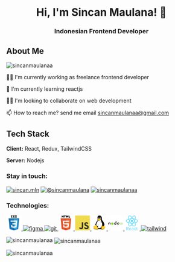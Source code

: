 <h1 align="center">Hi, I'm Sincan Maulana! 👋</h1>
<h3 align="center">Indonesian Frontend Developer</h3>

## About Me
<p align="left"> <img
    src="https://komarev.com/ghpvc/?username=sincanmaulanaa&label=Profile%20views&color=0e75b6&style=flat"
    alt="sincanmaulanaa" /> </p>
    
👩‍💻 I'm currently working as freelance frontend developer

🧠 I'm currently learning reactjs

👯‍♀️ I'm looking to collaborate on web development

📫 How to reach me? send me email sincanmaulanaa@gmail.com


## Tech Stack

**Client:** React, Redux, TailwindCSS

**Server:** Nodejs



<h3 align="left">Stay in touch:</h3>
<p align="left">
    <a href="https://instagram.com/sincan.mln" target="blank"><img align="center"
      src="https://raw.githubusercontent.com/rahuldkjain/github-profile-readme-generator/master/src/images/icons/Social/instagram.svg"
      alt="sincan.mln" height="30" width="40" /></a>
  <a href="https://twitter.com/@sincan_maulana" target="blank"><img align="center"
      src="https://raw.githubusercontent.com/rahuldkjain/github-profile-readme-generator/master/src/images/icons/Social/twitter.svg"
      alt="@sincanmaulana" height="30" width="40" /></a>
  <a href="https://fb.com/sincanmaulanaa" target="blank"><img align="center"
      src="https://raw.githubusercontent.com/rahuldkjain/github-profile-readme-generator/master/src/images/icons/Social/facebook.svg"
      alt="sincanmaulanaa" height="30" width="40" /></a>
</p>

<h3 align="left">Technologies:</h3>
<p align="left"> <a href="https://www.w3schools.com/css/" target="_blank" rel="noreferrer"> <img
      src="https://raw.githubusercontent.com/devicons/devicon/master/icons/css3/css3-original-wordmark.svg" alt="css3"
      width="40" height="40" /> </a> <a href="https://www.figma.com/" target="_blank" rel="noreferrer">
    <img src="https://www.vectorlogo.zone/logos/figma/figma-icon.svg" alt="figma" width="40" height="40" /> </a> <a
    href="https://git-scm.com/" target="_blank" rel="noreferrer"> <img
      src="https://www.vectorlogo.zone/logos/git-scm/git-scm-icon.svg" alt="git" width="40" height="40" /> </a> <a
    href="https://www.w3.org/html/" target="_blank" rel="noreferrer"> <img
      src="https://raw.githubusercontent.com/devicons/devicon/master/icons/html5/html5-original-wordmark.svg"
      alt="html5" width="40" height="40" /> </a> <a href="https://developer.mozilla.org/en-US/docs/Web/JavaScript"
    target="_blank" rel="noreferrer"> <img
      src="https://raw.githubusercontent.com/devicons/devicon/master/icons/javascript/javascript-original.svg"
      alt="javascript" width="40" height="40" /> </a> <a href="https://www.linux.org/" target="_blank" rel="noreferrer">
    <img src="https://raw.githubusercontent.com/devicons/devicon/master/icons/linux/linux-original.svg" alt="linux"
      width="40" height="40" /> </a> <a href="https://nodejs.org" target="_blank" rel="noreferrer"> <img
      src="https://raw.githubusercontent.com/devicons/devicon/master/icons/nodejs/nodejs-original-wordmark.svg"
      alt="nodejs" width="40" height="40" /> </a> <a href="https://reactjs.org/" target="_blank" rel="noreferrer"> <img
      src="https://raw.githubusercontent.com/devicons/devicon/master/icons/react/react-original-wordmark.svg"
      alt="react" width="40" height="40" /> </a> <a href="https://tailwindcss.com/" target="_blank" rel="noreferrer">
    <img src="https://www.vectorlogo.zone/logos/tailwindcss/tailwindcss-icon.svg" alt="tailwind" width="40"
      height="40" />
  </a> </p>

<p><img align="left"
    src="https://github-readme-stats.vercel.app/api/top-langs?username=sincanmaulanaa&show_icons=true&theme=tokyonight&locale=en&layout=compact"
    alt="sincanmaulanaa" /></p>

<p>&nbsp;<img align="center"
    src="https://github-readme-stats.vercel.app/api?username=sincanmaulanaa&show_icons=true&locale=en"
    alt="sincanmaulanaa" /></p>

<p><img align="center" src="https://github-readme-streak-stats.herokuapp.com/?user=sincanmaulanaa&"
    alt="sincanmaulanaa" /></p>
